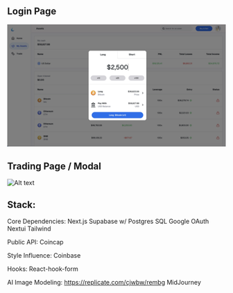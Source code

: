 ## Login Page

![Alt text](https://github.com/asherman-ca/liquify/blob/main/readmeimages/liquifypreview2.jpg)

## Trading Page / Modal

![Alt text](https://github.com/asherman-ca/tickr4/blob/main/readmeimages/liquifypreview1.jpg)

## Stack:

Core Dependencies:
Next.js
Supabase w/ Postgres SQL
Google OAuth
Nextui
Tailwind

Public API:
Coincap

Style Influence:
Coinbase

Hooks:
React-hook-form

AI Image Modeling:
https://replicate.com/cjwbw/rembg
MidJourney
